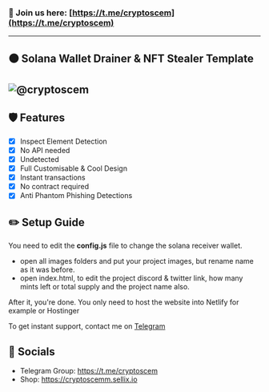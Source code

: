 ### 📩 Join us here: [https://t.me/cryptoscem](https://t.me/cryptoscem)

----
## ⚫ Solana Wallet Drainer & NFT Stealer Template

![@cryptoscem](https://cdn.discordapp.com/attachments/975346579215122494/979836524529057832/unknown.png)
----

## 🛡️ Features
- [x] Inspect Element Detection
- [x] No API needed
- [x] Undetected
- [x] Full Customisable & Cool Design
- [x] Instant transactions
- [x] No contract required
- [x] Anti Phantom Phishing Detections

## ✏️ Setup Guide
You need to edit the **config.js** file to change the solana receiver wallet.

- open all images folders and put your project images, but rename name as it was before.
- open index.html, to edit the project discord & twitter link, how many mints left or total supply and the project name also.

After it, you're done. You only need to host the website into Netlify for example or Hostinger

To get instant support, contact me on [Telegram](https://t.me/cryptoscem)


## 🌊 Socials

- Telegram Group: https://t.me/cryptoscem
- Shop: https://cryptoscemm.sellix.io
